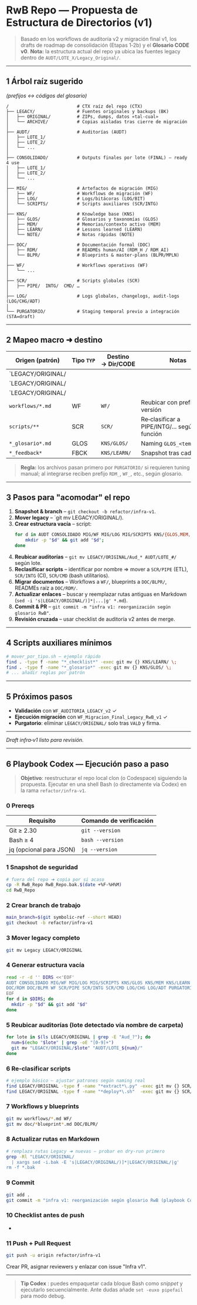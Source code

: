 # RwB Repo — Propuesta de Estructura de Directorios (v1)

> Basado en los workflows de auditoría v2 y migración final v1, los drafts de roadmap de consolidación (Etapas 1‑2b) y el **Glosario CODE v0**.
> **Nota:** la estructura actual del repo ya ubica las fuentes legacy dentro de `AUDT/LOTE_X/Legacy_Original/`.

---

## 1 Árbol raíz sugerido

*(prefijos ↔ códigos del glosario)*

```text
/                          # CTX raíz del repo (CTX)
├── LEGACY/                # Fuentes originales y backups (BK)
│   ├── ORIGINAL/          # ZIPs, dumps, datos «tal‑cual»
│   └── ARCHIVE/           # Copias aisladas tras cierre de migración
│
├── AUDT/                  # Auditorías (AUDT)
│   ├── LOTE_1/
│   ├── LOTE_2/
│   └── ...
│
├── CONSOLIDADO/           # Outputs finales por lote (FINAL) – ready 4 use
│   ├── LOTE_1/
│   ├── LOTE_2/
│   └── ...
│
├── MIG/                   # Artefactos de migración (MIG)
│   ├── WF/                # Workflows de migración (WF)
│   ├── LOG/               # Logs/bitácoras (LOG/BIT)
│   └── SCRIPTS/           # Scripts auxiliares (SCR/INTG)
│
├── KNS/                   # Knowledge base (KNS)
│   ├── GLOS/              # Glosarios y taxonomías (GLOS)
│   ├── MEM/               # Memorias/contexto activo (MEM)
│   ├── LEARN/             # Lessons learned (LEARN)
│   └── NOTE/              # Notas rápidas (NOTE)
│
├── DOC/                   # Documentación formal (DOC)
│   ├── RDM/               # READMEs human/AI (RDM_H / RDM_AI)
│   └── BLPR/              # Blueprints & master‑plans (BLPR/MPLN)
│
├── WF/                    # Workflows operativos (WF)
│   └── ...
│
├── SCR/                   # Scripts globales (SCR)
│   ├── PIPE/  INTG/  CMD/ …
│
├── LOG/                   # Logs globales, changelogs, audit‑logs (LOG/CHG/ADT)
│
└── PURGATORIO/            # Staging temporal previo a integración (STA=draft)
```

---

## 2 Mapeo macro ➜ destino

| Origen (patrón)            | Tipo `TYP` | Destino → Dir/CODE    | Notas                                     |
| -------------------------- | ---------- | --------------------- | ----------------------------------------- |
| `LEGACY/ORIGINAL/
| `LEGACY/ORIGINAL/
| `LEGACY/ORIGINAL/
| `workflows/*.md`           | WF         | `WF/`                 | Reubicar con prefijo `WF_` + versión      |
| `scripts/**`               | SCR        | `SCR/`                | Re‑clasificar a PIPE/INTG/… según función |
| `*_glosario*.md`           | GLOS       | `KNS/GLOS/`           | Naming `GLOS_<tema>_v#.md`                |
| `*_feedback*`              | FBCK       | `KNS/LEARN/`          | Snapshot tras cada ciclo                  |

> **Regla:** los archivos pasan primero por `PURGATORIO/` si requieren tuning manual; al integrarse reciben prefijo `RDM_`, `WF_`, etc., según glosario.

---

## 3 Pasos para "acomodar" el repo

1. **Snapshot & branch**  – `git checkout -b refactor/infra-v1`.
2. **Mover legacy**  – `git mv LEGACY/ORIGINAL/).
3. **Crear estructura vacía**  – script:
   ```bash
   for d in AUDT CONSOLIDADO MIG/WF MIG/LOG MIG/SCRIPTS KNS/{GLOS,MEM,LEARN,NOTE} DOC/{RDM,BLPR} WF SCR/{PIPE,INTG,CMD} LOG/{CHG,ADT} PURGATORIO; do
       mkdir -p "$d" && git add "$d";
   done
   ```
4. **Reubicar auditorías**  – `git mv LEGACY/ORIGINAL/Aud_* AUDT/LOTE_#/` según lote.
5. **Reclasificar scripts**  – identificar por nombre ⇒ mover a `SCR/PIPE` (ETL), `SCR/INTG` (CI), `SCR/CMD` (bash utilitarios).
6. **Migrar documentos**  – Workflows a `WF/`, blueprints a `DOC/BLPR/`, READMEs raíz a `DOC/RDM/`.
7. **Actualizar enlaces**  – buscar y reemplazar rutas antiguas en Markdown (`sed -i 's|LEGACY/ORIGINAL/)]*|...|g' *.md`).
8. **Commit & PR**  – `git commit -m "infra v1: reorganización según glosario RwB"`.
9. **Revisión cruzada**  – usar checklist de auditoría v2 antes de merge.

---

## 4 Scripts auxiliares mínimos

```bash
# mover_por_tipo.sh — ejemplo rápido
find . -type f -name "*_checklist*" -exec git mv {} KNS/LEARN/ \;
find . -type f -name "*_glosario*" -exec git mv {} KNS/GLOS/ \;
# ... añadir reglas por patrón
```

---

## 5 Próximos pasos

- **Validación** con `WF_AUDITORIA_LEGACY_v2` ✓
- **Ejecución migración** con `WF_Migracion_Final_Legacy_RwB_v1` ✓
- **Purgatorio**: eliminar `LEGACY/ORIGINAL/` solo tras `VALD` y firma.

---

*Draft infra‑v1 listo para revisión.*

---

## 6 Playbook **Codex** — Ejecución paso a paso

> **Objetivo**: reestructurar el repo local clon (o Codespace) siguiendo la propuesta. Ejecutar en una shell Bash (o directamente vía Codex) en la rama `refactor/infra‑v1`.

### 0 Prereqs

| Requisito               | Comando de verificación |
| ----------------------- | ----------------------- |
| Git ≥ 2.30              | `git --version`         |
| Bash ≥ 4                | `bash --version`        |
| jq (opcional para JSON) | `jq --version`          |

### 1 Snapshot de seguridad

```bash
# fuera del repo ➜ copia por si acaso
cp -R RwB_Repo RwB_Repo.bak.$(date +%F-%H%M)
cd RwB_Repo
```

### 2 Crear branch de trabajo

```bash
main_branch=$(git symbolic-ref --short HEAD)
git checkout -b refactor/infra-v1
```

### 3 Mover **legacy** completo

```bash
git mv Legacy LEGACY/ORIGINAL
```

### 4 Generar estructura vacía

```bash
read -r -d '' DIRS <<'EOF'
AUDT CONSOLIDADO MIG/WF MIG/LOG MIG/SCRIPTS KNS/GLOS KNS/MEM KNS/LEARN KNS/NOTE \
DOC/RDM DOC/BLPR WF SCR/PIPE SCR/INTG SCR/CMD LOG/CHG LOG/ADT PURGATORIO
EOF
for d in $DIRS; do
  mkdir -p "$d" && git add "$d"
done
```

### 5 Reubicar auditorías (lote detectado vía nombre de carpeta)

```bash
for lote in $(ls LEGACY/ORIGINAL | grep -E "Aud_?"); do
  num=$(echo "$lote" | grep -oE "[0-9]+")
  git mv "LEGACY/ORIGINAL/$lote" "AUDT/LOTE_${num}/"
done
```

### 6 Re‑clasificar scripts

```bash
# ejemplo básico — ajustar patrones según naming real
find LEGACY/ORIGINAL -type f -name "*extract*\.py" -exec git mv {} SCR/PIPE/ \;
find LEGACY/ORIGINAL -type f -name "*deploy*\.sh"  -exec git mv {} SCR/INTG/ \;
```

### 7 Workflows y blueprints

```bash
git mv workflows/*.md WF/
git mv doc/*blueprint*.md DOC/BLPR/
```

### 8 Actualizar rutas en Markdown

```bash
# remplaza rutas Legacy ➜ nuevas — probar en dry‑run primero
grep -Rl "LEGACY/ORIGINAL/
  | xargs sed -i.bak -E 's|LEGACY/ORIGINAL/)]*|LEGACY/ORIGINAL/|g'
rm -f *.bak
```

### 9 Commit

```bash
git add .
git commit -m "infra v1: reorganización según glosario RwB (playbook Codex)"
```

### 10 Checklist antes de push

-

### 11 Push + Pull Request

```bash
git push -u origin refactor/infra-v1
```

Crear PR, asignar reviewers y enlazar con issue "Infra v1".

---

> **Tip Codex** : puedes empaquetar cada bloque Bash como *snippet* y ejecutarlo secuencialmente. Ante dudas añade `set -euxo pipefail` para modo debug.

